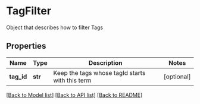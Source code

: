 # TagFilter

Object that describes how to filter Tags
## Properties
Name | Type | Description | Notes
------------ | ------------- | ------------- | -------------
**tag_id** | **str** | Keep the tags whose tagId starts with this term | [optional] 

[[Back to Model list]](../README.md#documentation-for-models) [[Back to API list]](../README.md#documentation-for-api-endpoints) [[Back to README]](../README.md)


